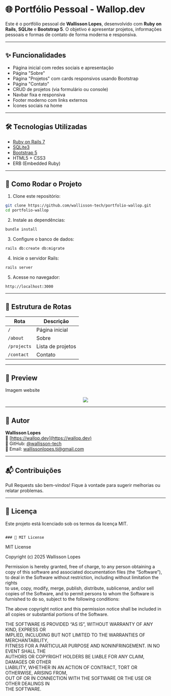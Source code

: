 # 🌐 Portfólio Pessoal - Wallop.dev

Este é o portfólio pessoal de **Wallisson Lopes**, desenvolvido com **Ruby on Rails**, **SQLite** e **Bootstrap 5**. O objetivo é apresentar projetos, informações pessoais e formas de contato de forma moderna e responsiva.

---

## ✨ Funcionalidades

- Página inicial com redes sociais e apresentação
- Página "Sobre"
- Página "Projetos" com cards responsivos usando Bootstrap
- Página "Contato"
- CRUD de projetos (via formulário ou console)
- Navbar fixa e responsiva
- Footer moderno com links externos
- Ícones sociais na home

---

## 🛠️ Tecnologias Utilizadas

- [Ruby on Rails 7](https://rubyonrails.org/)
- [SQLite3](https://www.sqlite.org/)
- [Bootstrap 5](https://getbootstrap.com/)
- HTML5 + CSS3
- ERB (Embedded Ruby)

---

## 🚀 Como Rodar o Projeto

1. Clone este repositório:

```bash
git clone https://github.com/wallisson-tech/portfolio-wallop.git
cd portfolio-wallop
```

2. Instale as dependências:

```bash
bundle install
```

3. Configure o banco de dados:

```bash
rails db:create db:migrate
```

4. Inicie o servidor Rails:

```bash
rails server
```

5. Acesse no navegador:

```
http://localhost:3000
```

---

## 📁 Estrutura de Rotas

| Rota         | Descrição           |
|--------------|---------------------|
| `/`          | Página inicial      |
| `/about`     | Sobre               |
| `/projects`  | Lista de projetos   |
| `/contact`   | Contato             |

---

## 📸 Preview

Imagem website

<p align="center">
<img src="img-project-wallop.png">

---

## 👤 Autor

**Wallisson Lopes**  
🔗 [https://wallop.dev](https://wallop.dev)  
🐙 GitHub: [@wallisson-tech](https://github.com/wallisson-tech)  
📧 Email: wallissonlopes.ti@gmail.com

---

## 📬 Contribuições

Pull Requests são bem-vindos! Fique à vontade para sugerir melhorias ou relatar problemas.

---

## 📝 Licença

Este projeto está licenciado sob os termos da licença MIT.

```

### 📄 MIT License

```
MIT License

Copyright (c) 2025 Wallisson Lopes

Permission is hereby granted, free of charge, to any person obtaining a copy
of this software and associated documentation files (the “Software”), to deal
in the Software without restriction, including without limitation the rights  
to use, copy, modify, merge, publish, distribute, sublicense, and/or sell      
copies of the Software, and to permit persons to whom the Software is          
furnished to do so, subject to the following conditions:

The above copyright notice and this permission notice shall be included in     
all copies or substantial portions of the Software.

THE SOFTWARE IS PROVIDED “AS IS”, WITHOUT WARRANTY OF ANY KIND, EXPRESS OR     
IMPLIED, INCLUDING BUT NOT LIMITED TO THE WARRANTIES OF MERCHANTABILITY,       
FITNESS FOR A PARTICULAR PURPOSE AND NONINFRINGEMENT. IN NO EVENT SHALL THE    
AUTHORS OR COPYRIGHT HOLDERS BE LIABLE FOR ANY CLAIM, DAMAGES OR OTHER         
LIABILITY, WHETHER IN AN ACTION OF CONTRACT, TORT OR OTHERWISE, ARISING FROM,  
OUT OF OR IN CONNECTION WITH THE SOFTWARE OR THE USE OR OTHER DEALINGS IN      
THE SOFTWARE.
```